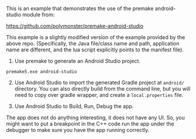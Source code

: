 
This is an example that demonstrates the use of the premake android-studio
module from:

  https://github.com/polymonster/premake-android-studio

This example is a slightly modified version of the example provided by the above
repo. (Specifically, the Java file/class name and path, application name are different, 
and the lua script explicitly points to the manifest file).


1. Use premake to generate an Android Studio project.

```
premake5.exe android-studio
```

2. Use Android Studio to import the generated Gradle project at `android/` directory. You
can also directly build from the command line, but you will need to copy over gradle wrapper, 
and create a `local.properties` file.

3. Use Android Studio to Build, Run, Debug the app.

The app does not do anything interesting, it does not have any UI. So, you might want to put
a breakpoint in the C++ code run the app under the debugger to make sure you have the app
running correctly.
